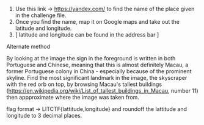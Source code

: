 1. Use this link -> https://yandex.com/ to find the name of the place given in the challenge file.
2. Once you find the name, map it on Google maps and take out the latitude and longitude.
3. [ latitude and longitude can be found in the address bar ]

Alternate method

By looking at the image the sign in the foreground is written in both Portuguese and Chinese, meaning that this is almost definitely Macau, a former Portuguese colony in China - especially because of the prominent skyline. Find the most significant landmark in the image, the skyscraper with the red orb on top, by browsing Macau's tallest buildings (https://en.wikipedia.org/wiki/List_of_tallest_buildings_in_Macau, number 11) then appproximate where the image was taken from.

flag format -> LITCTF{lattitude,longitude} and roundoff the lattitude and longitude to 3 decimal places.
